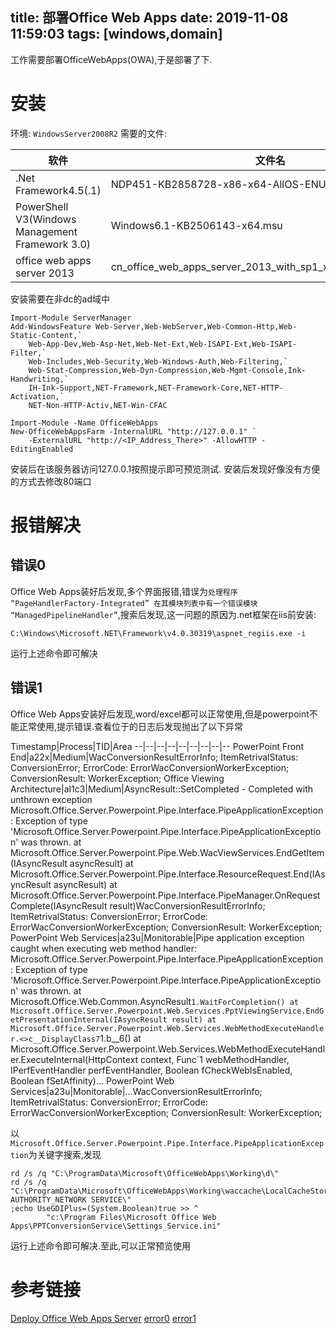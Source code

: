 title: 部署Office Web Apps
date: 2019-11-08 11:59:03
tags: [windows,domain]
---
工作需要部署OfficeWebApps(OWA),于是部署了下.
# 安装
环境: `WindowsServer2008R2`
需要的文件:

软件|文件名
--|--
.Net Framework4.5(.1)|NDP451-KB2858728-x86-x64-AllOS-ENU.exe
PowerShell V3(Windows Management Framework 3.0)|Windows6.1-KB2506143-x64.msu
office web apps server 2013|cn_office_web_apps_server_2013_with_sp1_x64_dvd_3832995.iso

安装需要在非dc的ad域中
```
Import-Module ServerManager
Add-WindowsFeature Web-Server,Web-WebServer,Web-Common-Http,Web-Static-Content,`
    Web-App-Dev,Web-Asp-Net,Web-Net-Ext,Web-ISAPI-Ext,Web-ISAPI-Filter,`
    Web-Includes,Web-Security,Web-Windows-Auth,Web-Filtering,`
    Web-Stat-Compression,Web-Dyn-Compression,Web-Mgmt-Console,Ink-Handwriting,`
    IH-Ink-Support,NET-Framework,NET-Framework-Core,NET-HTTP-Activation,`
    NET-Non-HTTP-Activ,NET-Win-CFAC

Import-Module -Name OfficeWebApps
New-OfficeWebAppsFarm -InternalURL "http://127.0.0.1" `
    -ExternalURL "http://<IP_Address_There>" -AllowHTTP -EditingEnabled
```
安装后在该服务器访问127.0.0.1按照提示即可预览测试.
安装后发现好像没有方便的方式去修改80端口
<!--more-->
# 报错解决
## 错误0
Office Web Apps装好后发现,多个界面报错,错误为`处理程序 “PageHandlerFactory-Integrated” 在其模块列表中有一个错误模块 “ManagedPipelineHandler”`,搜索后发现,这一问题的原因为.net框架在iis前安装:
```
C:\Windows\Microsoft.NET\Framework\v4.0.30319\aspnet_regiis.exe -i
```
运行上述命令即可解决

## 错误1
Office Web Apps安装好后发现,word/excel都可以正常使用,但是powerpoint不能正常使用,提示错误.查看位于的日志后发现抛出了以下异常

Timestamp|Process|TID|Area
--|--|--|--|--|--|--|--|--
PowerPoint Front End|a22x|Medium|WacConversionResultErrorInfo; ItemRetrivalStatus: ConversionError; ErrorCode: ErrorWacConversionWorkerException; ConversionResult: WorkerException;
Office Viewing Architecture|al1c3|Medium|AsyncResult::SetCompleted - Completed with unthrown exception Microsoft.Office.Server.Powerpoint.Pipe.Interface.PipeApplicationException: Exception of type 'Microsoft.Office.Server.Powerpoint.Pipe.Interface.PipeApplicationException' was thrown. at Microsoft.Office.Server.Powerpoint.Pipe.Web.WacViewServices.EndGetItem(IAsyncResult asyncResult) at Microsoft.Office.Server.Powerpoint.Pipe.Interface.ResourceRequest.End(IAsyncResult asyncResult) at Microsoft.Office.Server.Powerpoint.Pipe.Interface.PipeManager.OnRequestComplete(IAsyncResult result)WacConversionResultErrorInfo; ItemRetrivalStatus: ConversionError; ErrorCode: ErrorWacConversionWorkerException; ConversionResult: WorkerException;
PowerPoint Web Services|a23u|Monitorable|Pipe application exception caught when executing web method handler: Microsoft.Office.Server.Powerpoint.Pipe.Interface.PipeApplicationException: Exception of type 'Microsoft.Office.Server.Powerpoint.Pipe.Interface.PipeApplicationException' was thrown. at Microsoft.Office.Web.Common.AsyncResult`1.WaitForCompletion() at Microsoft.Office.Server.Powerpoint.Web.Services.PptViewingService.EndGetPresentationInternal(IAsyncResult result) at Microsoft.Office.Server.Powerpoint.Web.Services.WebMethodExecuteHandler.<>c__DisplayClass7`1.<ExecuteSkipEnabledCheck>b__6() at Microsoft.Office.Server.Powerpoint.Web.Services.WebMethodExecuteHandler.ExecuteInternal(HttpContext context, Func`1 webMethodHandler, IPerfEventHandler perfEventHandler, Boolean fCheckWebIsEnabled, Boolean fSetAffinity)...
PowerPoint Web Services|a23u|Monitorable|...WacConversionResultErrorInfo; ItemRetrivalStatus: ConversionError; ErrorCode: ErrorWacConversionWorkerException; ConversionResult: WorkerException;

以`Microsoft.Office.Server.Powerpoint.Pipe.Interface.PipeApplicationException`为关键字搜索,发现
```
rd /s /q "C:\ProgramData\Microsoft\OfficeWebApps\Working\d\"
rd /s /q "C:\ProgramData\Microsoft\OfficeWebApps\Working\waccache\LocalCacheStore\NT AUTHORITY_NETWORK SERVICE\"
;echo UseGDIPlus=(System.Boolean)true >> ^
        "c:\Program Files\Microsoft Office Web Apps\PPTConversionService\Settings_Service.ini"
```
运行上述命令即可解决.至此,可以正常预览使用



# 参考链接
[Deploy Office Web Apps Server](https://docs.microsoft.com/en-us/webappsserver/deploy-office-web-apps-server)
[error0](https://blog.csdn.net/mazhaojuan/article/details/7660657)
[error1](https://www.wavecoreit.com/blog/serverconfig/office-webapps-server-fails-to-render-powerpoint-in-skype-for-business/)